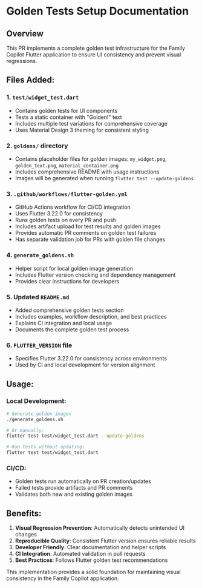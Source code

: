 # Golden Tests Setup Documentation

## Overview

This PR implements a complete golden test infrastructure for the Family Copilot Flutter application to ensure UI consistency and prevent visual regressions.

## Files Added:

### 1. `test/widget_test.dart`
- Contains golden tests for UI components
- Tests a static container with "Golden!" text
- Includes multiple test variations for comprehensive coverage
- Uses Material Design 3 theming for consistent styling

### 2. `goldens/` directory
- Contains placeholder files for golden images: `my_widget.png`, `golden_text.png`, `material_container.png`
- Includes comprehensive README with usage instructions
- Images will be generated when running `flutter test --update-goldens`

### 3. `.github/workflows/flutter-golden.yml`
- GitHub Actions workflow for CI/CD integration
- Uses Flutter 3.22.0 for consistency
- Runs golden tests on every PR and push
- Includes artifact upload for test results and golden images
- Provides automatic PR comments on golden test failures
- Has separate validation job for PRs with golden file changes

### 4. `generate_goldens.sh`
- Helper script for local golden image generation
- Includes Flutter version checking and dependency management
- Provides clear instructions for developers

### 5. Updated `README.md`
- Added comprehensive golden tests section
- Includes examples, workflow description, and best practices
- Explains CI integration and local usage
- Documents the complete golden test process

### 6. `FLUTTER_VERSION` file
- Specifies Flutter 3.22.0 for consistency across environments
- Used by CI and local development for version alignment

## Usage:

### Local Development:
```bash
# Generate golden images
./generate_goldens.sh

# Or manually:
flutter test test/widget_test.dart --update-goldens

# Run tests without updating:
flutter test test/widget_test.dart
```

### CI/CD:
- Golden tests run automatically on PR creation/updates
- Failed tests provide artifacts and PR comments
- Validates both new and existing golden images

## Benefits:

1. **Visual Regression Prevention**: Automatically detects unintended UI changes
2. **Reproducible Quality**: Consistent Flutter version ensures reliable results
3. **Developer Friendly**: Clear documentation and helper scripts
4. **CI Integration**: Automated validation in pull requests
5. **Best Practices**: Follows Flutter golden test recommendations

This implementation provides a solid foundation for maintaining visual consistency in the Family Copilot application.